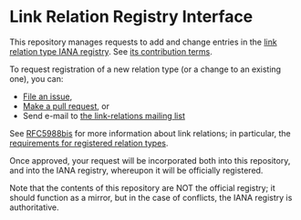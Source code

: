 # Link Relation Registry Interface

This repository manages requests to add and change entries in the [link relation type IANA registry](https://www.iana.org/assignments/link-relations/link-relations.xhtml). See [its contribution terms](.github/CONTRIBUTING.md).

To request registration of a new relation type (or a change to an existing one), you can:

* [File an issue](https://github.com/link-relations/registry/issues/new),
* [Make a pull request](https://github.com/link-relations/registry/compare), or
* Send e-mail to [the link-relations mailing list](https://www.ietf.org/mailman/listinfo/link-relations)

See [RFC5988bis](https://mnot.github.io/I-D/rfc5988bis/) for more information about link relations; in particular, the [requirements for registered relation types](https://mnot.github.io/I-D/rfc5988bis/#registered).

Once approved, your request will be incorporated both into this repository, and into the IANA registry, whereupon it will be officially registered.

Note that the contents of this repository are NOT the official registry; it should function as a mirror, but in the case of conflicts, the IANA registry is authoritative.
